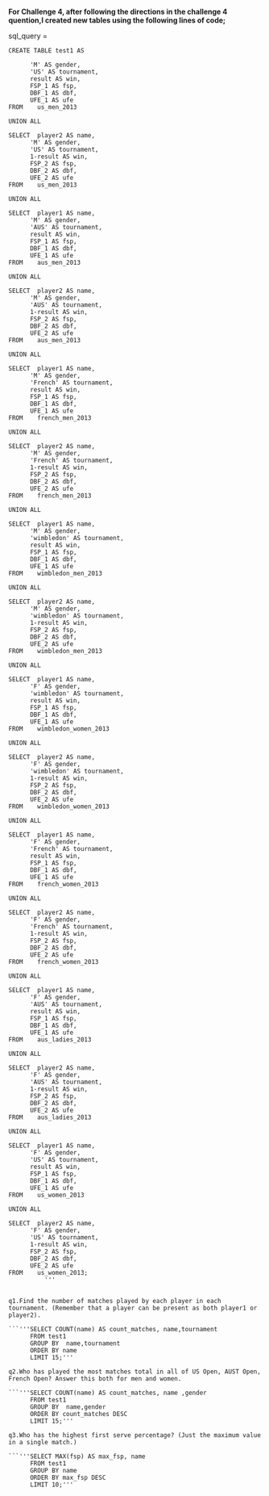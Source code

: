 **For Challenge 4, after following the directions in the challenge 4 quention,I created new tables using the following lines of code;**

sql_query = 

```CREATE TABLE test1 AS```

```SELECT  player1 AS name,
      'M' AS gender,
      'US' AS tournament,
      result AS win,
      FSP_1 AS fsp,
      DBF_1 AS dbf,
      UFE_1 AS ufe
FROM    us_men_2013

UNION ALL

SELECT  player2 AS name,
      'M' AS gender,
      'US' AS tournament,
      1-result AS win,
      FSP_2 AS fsp,
      DBF_2 AS dbf,
      UFE_2 AS ufe
FROM    us_men_2013

UNION ALL

SELECT  player1 AS name,
      'M' AS gender,
      'AUS' AS tournament,
      result AS win,
      FSP_1 AS fsp,
      DBF_1 AS dbf,
      UFE_1 AS ufe
FROM    aus_men_2013

UNION ALL

SELECT  player2 AS name,
      'M' AS gender,
      'AUS' AS tournament,
      1-result AS win,
      FSP_2 AS fsp,
      DBF_2 AS dbf,
      UFE_2 AS ufe
FROM    aus_men_2013

UNION ALL

SELECT  player1 AS name,
      'M' AS gender,
      'French' AS tournament,
      result AS win,
      FSP_1 AS fsp,
      DBF_1 AS dbf,
      UFE_1 AS ufe
FROM    french_men_2013

UNION ALL

SELECT  player2 AS name,
      'M' AS gender,
      'French' AS tournament,
      1-result AS win,
      FSP_2 AS fsp,
      DBF_2 AS dbf,
      UFE_2 AS ufe
FROM    french_men_2013

UNION ALL

SELECT  player1 AS name,
      'M' AS gender,
      'wimbledon' AS tournament,
      result AS win,
      FSP_1 AS fsp,
      DBF_1 AS dbf,
      UFE_1 AS ufe
FROM    wimbledon_men_2013

UNION ALL

SELECT  player2 AS name,
      'M' AS gender,
      'wimbledon' AS tournament,
      1-result AS win,
      FSP_2 AS fsp,
      DBF_2 AS dbf,
      UFE_2 AS ufe
FROM    wimbledon_men_2013

UNION ALL

SELECT  player1 AS name,
      'F' AS gender,
      'wimbledon' AS tournament,
      result AS win,
      FSP_1 AS fsp,
      DBF_1 AS dbf,
      UFE_1 AS ufe
FROM    wimbledon_women_2013

UNION ALL

SELECT  player2 AS name,
      'F' AS gender,
      'wimbledon' AS tournament,
      1-result AS win,
      FSP_2 AS fsp,
      DBF_2 AS dbf,
      UFE_2 AS ufe
FROM    wimbledon_women_2013

UNION ALL

SELECT  player1 AS name,
      'F' AS gender,
      'French' AS tournament,
      result AS win,
      FSP_1 AS fsp,
      DBF_1 AS dbf,
      UFE_1 AS ufe
FROM    french_women_2013

UNION ALL

SELECT  player2 AS name,
      'F' AS gender,
      'French' AS tournament,
      1-result AS win,
      FSP_2 AS fsp,
      DBF_2 AS dbf,
      UFE_2 AS ufe
FROM    french_women_2013

UNION ALL

SELECT  player1 AS name,
      'F' AS gender,
      'AUS' AS tournament,
      result AS win,
      FSP_1 AS fsp,
      DBF_1 AS dbf,
      UFE_1 AS ufe
FROM    aus_ladies_2013

UNION ALL

SELECT  player2 AS name,
      'F' AS gender,
      'AUS' AS tournament,
      1-result AS win,
      FSP_2 AS fsp,
      DBF_2 AS dbf,
      UFE_2 AS ufe
FROM    aus_ladies_2013

UNION ALL

SELECT  player1 AS name,
      'F' AS gender,
      'US' AS tournament,
      result AS win,
      FSP_1 AS fsp,
      DBF_1 AS dbf,
      UFE_1 AS ufe
FROM    us_women_2013

UNION ALL

SELECT  player2 AS name,
      'F' AS gender,
      'US' AS tournament,
      1-result AS win,
      FSP_2 AS fsp,
      DBF_2 AS dbf,
      UFE_2 AS ufe
FROM    us_women_2013;
          '''
          
          
q1.Find the number of matches played by each player in each tournament. (Remember that a player can be present as both player1 or player2).

```'''SELECT COUNT(name) AS count_matches, name,tournament
      FROM test1
      GROUP BY  name,tournament
      ORDER BY name
      LIMIT 15;'''
      
q2.Who has played the most matches total in all of US Open, AUST Open, French Open? Answer this both for men and women.

```'''SELECT COUNT(name) AS count_matches, name ,gender
      FROM test1
      GROUP BY  name,gender
      ORDER BY count_matches DESC
      LIMIT 15;'''      
     
q3.Who has the highest first serve percentage? (Just the maximum value in a single match.)

```'''SELECT MAX(fsp) AS max_fsp, name
      FROM test1
      GROUP BY name
      ORDER BY max_fsp DESC
      LIMIT 10;'''
